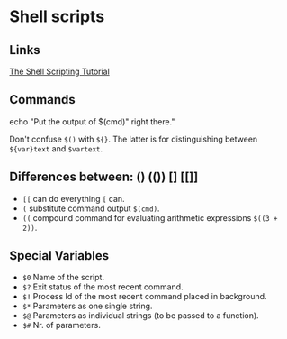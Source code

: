 # Shell scripts

## Links
[The Shell Scripting Tutorial](https://www.shellscript.sh/index.html)

## Commands

echo "Put the output of $(cmd)" right there."

Don't confuse `$()` with `${}`. The latter is for distinguishing between `${var}text` and `$vartext`.

## Differences between: () (()) [] [[]]

- `[[` can do everything `[` can.
- `(` substitute command output `$(cmd)`.
- `((` compound command for evaluating arithmetic expressions `$((3 + 2))`.

## Special Variables

- `$0` Name of the script.
- `$?` Exit status of the most recent command.
- `$!` Process Id of the most recent command placed in background.
- `$*` Parameters as one single string.
- `$@` Parameters as individual strings (to be passed to a function).
- `$#` Nr. of parameters.